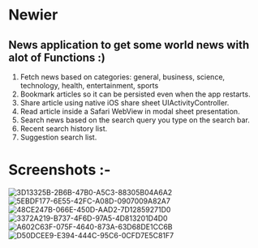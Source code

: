 # Newier
## News application to get some world news with alot of Functions :)
1. Fetch news based on categories: general, business, science, technology, health, entertainment, sports
2. Bookmark articles so it can be persisted even when the app restarts.
3. Share article using native iOS share sheet UIActivityController.
4. Read article inside a Safari WebView in modal sheet presentation.
5. Search news based on the search query you type on the search bar.
6. Recent search history list.
7. Suggestion search list.
# Screenshots :-
![3D13325B-2B6B-47B0-A5C3-88305B04A6A2](https://user-images.githubusercontent.com/57367756/216790129-35665481-b798-4d36-a672-562cded93b85.JPEG)
![5EBDF177-6E55-42FC-A08D-0907009A82A7](https://user-images.githubusercontent.com/57367756/216790132-7edc59f5-b97f-4947-a135-1fd1164d1d84.JPEG)
![48CE247B-066E-450D-AAD2-7D12859271D0](https://user-images.githubusercontent.com/57367756/216790133-1fe0b795-51ae-44ff-ae45-3fe92ba3f6c6.JPEG)
![3372A219-B737-4F6D-97A5-4D813201D4D0](https://user-images.githubusercontent.com/57367756/216790135-57e708d4-7c20-4439-87ed-51345800c5d4.JPEG)
![A602C63F-075F-4640-873A-63D68DE1CC6B](https://user-images.githubusercontent.com/57367756/216790136-f2437e8f-7b94-4d41-ba4c-459b6c211028.JPEG)
![D50DCEE9-E394-444C-95C6-0CFD7E5C81F7](https://user-images.githubusercontent.com/57367756/216790137-406fec03-24cd-4e82-a41b-e5372f0ae2e0.JPEG)

